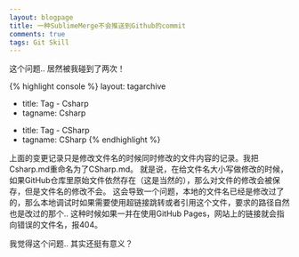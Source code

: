 ```yaml
---
layout: blogpage
title: 一种SublimeMerge不会推送到Github的commit
comments: true
tags: Git Skill
---
```


这个问题.. 居然被我碰到了两次！

{% highlight console %}
  layout: tagarchive
- title: Tag - Csharp
- tagname: Csharp
+ title: Tag - CSharp
+ tagname: CSharp
{% endhighlight %}

上面的变更记录只是修改文件名的时候同时修改的文件内容的记录。我把Csharp.md重命名为了CSharp.md。
就是说，在给文件名大小写做修改的时候，如果GitHub仓库里原始文件依然存在（这是当然的），那么对文件的修改会被保存，但是文件名的修改不会。
这会导致一个问题，本地的文件名已经是修改过了的，那么本地调试时如果需要使用超链接跳转或者引用这个文件，要求的路径自然也是改过的那个.. 
这种时候如果一并在使用GitHub Pages，网站上的链接就会指向错误的文件名，报404。

我觉得这个问题.. 其实还挺有意义？